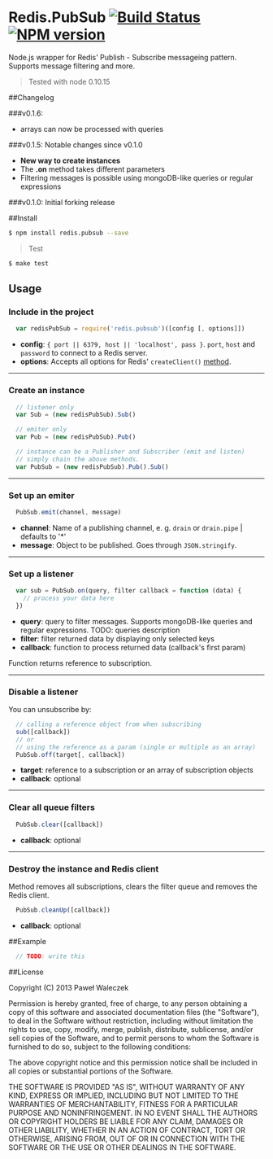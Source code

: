 # Redis.PubSub [![Build Status](https://travis-ci.org/pwaleczek/redis.pubsub.png)](https://travis-ci.org/pwaleczek/redis.pubsub) [![NPM version](https://badge.fury.io/js/redis.pubsub.png)](http://badge.fury.io/js/redis.pubsub)

Node.js wrapper for Redis' Publish - Subscribe messageing pattern.
Supports message filtering and more.

  > Tested with node 0.10.15

##Changelog

###v0.1.6:
  * arrays can now be processed with queries

###v0.1.5: Notable changes since v0.1.0
  * __New way to create instances__
  * The __.on__ method takes different parameters
  * Filtering messages is possible using mongoDB-like queries or regular expressions

###v0.1.0: Initial forking release

##Install

  ```bash
  $ npm install redis.pubsub --save
  ```

  > Test

  ```bash
  $ make test
  ```

## Usage

### Include in the project

```javascript
  var redisPubSub = require('redis.pubsub')([config [, options]])
```

  * __config__: `{ port || 6379, host || 'localhost', pass }`. `port`, `host` and `password` to connect to a Redis server.
  * __options__: Accepts all options for Redis' `createClient()` [method](http://github.com/mranney/node_redis#rediscreateclientport-host-options).

---
### Create an instance

```javascript
  // listener only
  var Sub = (new redisPubSub).Sub()

  // emiter only
  var Pub = (new redisPubSub).Pub()

  // instance can be a Publisher and Subscriber (emit and listen)
  // simply chain the above methods.
  var PubSub = (new redisPubSub).Pub().Sub()
```

---
### Set up an emiter

```javascript
  PubSub.emit(channel, message)
```

  * __channel__: Name of a publishing channel, e. g. `drain` or `drain.pipe` | defaults to '*'
  * __message__: Object to be published. Goes through `JSON.stringify`.

---
### Set up a listener

```javascript
  var sub = PubSub.on(query, filter callback = function (data) {
    // process your data here
  })
```
  * __query__: query to filter messages. Supports mongoDB-like queries and regular expressions.
  TODO: queries description
  * __filter__: filter returned data by displaying only selected keys
  * __callback__: function to process returned data (callback's first param)

  Function returns reference to subscription.

---
### Disable a listener

You can unsubscribe by:

```javascript
  // calling a reference object from when subscribing
  sub([callback])
  // or
  // using the reference as a param (single or multiple as an array)
  PubSub.off(target[, callback])
```

  * __target__: reference to a subscription or an array of subscription objects
  * __callback__: optional

---
### Clear all queue filters

```javascript
  PubSub.clear([callback])
```

  * __callback__: optional

---
### Destroy the instance and Redis client

Method removes all subscriptions, clears the filter queue and removes the Redis client.

```javascript
  PubSub.cleanUp([callback])
```

  * __callback__: optional

##Example

```javascript
  // TODO: write this
```

##License

Copyright (C) 2013 Paweł Waleczek

Permission is hereby granted, free of charge, to any person obtaining a copy of this software and associated documentation files (the "Software"), to deal in the Software without restriction, including without limitation the rights to use, copy, modify, merge, publish, distribute, sublicense, and/or sell copies of the Software, and to permit persons to whom the Software is furnished to do so, subject to the following conditions:

The above copyright notice and this permission notice shall be included in all copies or substantial portions of the Software.

THE SOFTWARE IS PROVIDED "AS IS", WITHOUT WARRANTY OF ANY KIND, EXPRESS OR IMPLIED, INCLUDING BUT NOT LIMITED TO THE WARRANTIES OF MERCHANTABILITY, FITNESS FOR A PARTICULAR PURPOSE AND NONINFRINGEMENT. IN NO EVENT SHALL THE AUTHORS OR COPYRIGHT HOLDERS BE LIABLE FOR ANY CLAIM, DAMAGES OR OTHER LIABILITY, WHETHER IN AN ACTION OF CONTRACT, TORT OR OTHERWISE, ARISING FROM, OUT OF OR IN CONNECTION WITH THE SOFTWARE OR THE USE OR OTHER DEALINGS IN THE SOFTWARE.
